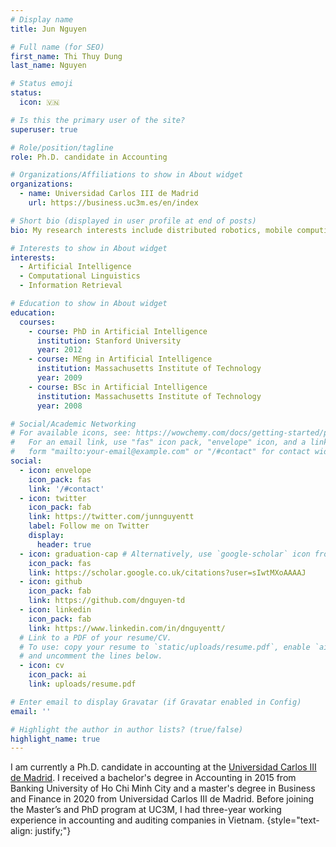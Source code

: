 ```yaml
---
# Display name
title: Jun Nguyen

# Full name (for SEO)
first_name: Thi Thuy Dung
last_name: Nguyen

# Status emoji
status:
  icon: 🇻🇳

# Is this the primary user of the site?
superuser: true

# Role/position/tagline
role: Ph.D. candidate in Accounting

# Organizations/Affiliations to show in About widget
organizations:
  - name: Universidad Carlos III de Madrid
    url: https://business.uc3m.es/en/index

# Short bio (displayed in user profile at end of posts)
bio: My research interests include distributed robotics, mobile computing and programmable matter.

# Interests to show in About widget
interests:
  - Artificial Intelligence
  - Computational Linguistics
  - Information Retrieval

# Education to show in About widget
education:
  courses:
    - course: PhD in Artificial Intelligence
      institution: Stanford University
      year: 2012
    - course: MEng in Artificial Intelligence
      institution: Massachusetts Institute of Technology
      year: 2009
    - course: BSc in Artificial Intelligence
      institution: Massachusetts Institute of Technology
      year: 2008

# Social/Academic Networking
# For available icons, see: https://wowchemy.com/docs/getting-started/page-builder/#icons
#   For an email link, use "fas" icon pack, "envelope" icon, and a link in the
#   form "mailto:your-email@example.com" or "/#contact" for contact widget.
social:
  - icon: envelope
    icon_pack: fas
    link: '/#contact'
  - icon: twitter
    icon_pack: fab
    link: https://twitter.com/junnguyentt
    label: Follow me on Twitter
    display:
      header: true
  - icon: graduation-cap # Alternatively, use `google-scholar` icon from `ai` icon pack
    icon_pack: fas
    link: https://scholar.google.co.uk/citations?user=sIwtMXoAAAAJ
  - icon: github
    icon_pack: fab
    link: https://github.com/dnguyen-td
  - icon: linkedin
    icon_pack: fab
    link: https://www.linkedin.com/in/dnguyentt/
  # Link to a PDF of your resume/CV.
  # To use: copy your resume to `static/uploads/resume.pdf`, enable `ai` icons in `params.yaml`,
  # and uncomment the lines below.
  - icon: cv
    icon_pack: ai
    link: uploads/resume.pdf

# Enter email to display Gravatar (if Gravatar enabled in Config)
email: ''

# Highlight the author in author lists? (true/false)
highlight_name: true
---
```


I am currently a Ph.D. candidate in accounting at the <a href='https://business.uc3m.es/en/index'>Universidad Carlos III de Madrid</a>. I received a bachelor's degree in Accounting in 2015 from Banking University of Ho Chi Minh City and a master's degree in Business and Finance in 2020 from Universidad Carlos III de Madrid. Before joining the Master’s and PhD program at UC3M, I had three-year working experience in accounting and auditing companies in Vietnam.
{style="text-align: justify;"}
